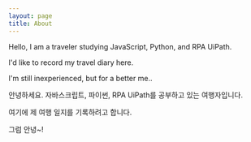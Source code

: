 ```yaml
---
layout: page
title: About
---
```


Hello, I am a traveler studying JavaScript, Python, and RPA UiPath.

I'd like to record my travel diary here.

I'm still inexperienced, but for a better me..

안녕하세요. 자바스크립트, 파이썬, RPA UiPath를 공부하고 있는 여행자입니다.

여기에 제 여행 일지를 기록하려고 합니다. 

그럼 안녕~!